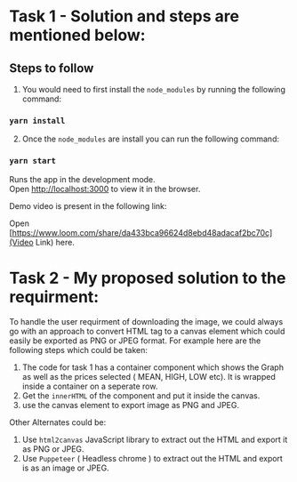 # Task 1 - Solution and steps are mentioned below:

## Steps to follow

1. You would need to first install the `node_modules` by running the following command:
### `yarn install`

2. Once the `node_modules` are install you can run the following command:
### `yarn start`

Runs the app in the development mode.\
Open [http://localhost:3000](http://localhost:3000) to view it in the browser.

Demo video is present in the following link:

Open [https://www.loom.com/share/da433bca96624d8ebd48adacaf2bc70c](Video Link) here.


# Task 2 - My proposed solution to the requirment:

To handle the user requirment of downloading the image, we could always go with an approach to convert HTML tag to a canvas element which could easily be exported as PNG or JPEG format. For example here are the following steps which could be taken:
 
 1. The code for task 1 has a container component which shows the Graph as well as the prices selected ( MEAN, HIGH, LOW etc). It is wrapped inside a container on a seperate row.
 2. Get the `innerHTML` of the component and put it inside the canvas. 
 3. use the canvas element to export image as PNG and JPEG.

 Other Alternates could be:
 1. Use `html2canvas` JavaScript library to extract out the HTML and export it as PNG or JPEG.
 2. Use `Puppeteer` ( Headless chrome ) to extract out the HTML and export is as an image or JPEG.
